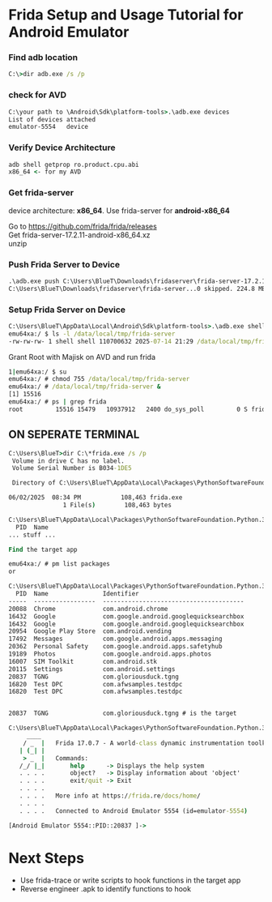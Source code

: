 # Frida Setup and Usage Tutorial for Android Emulator

### Find adb location
```cmd
C:\>dir adb.exe /s /p
```
### check for AVD 
```cmd
C:\your path to \Android\Sdk\platform-tools>.\adb.exe devices
List of devices attached
emulator-5554   device
```
### Verify Device Architecture
```cmd
adb shell getprop ro.product.cpu.abi
x86_64 <- for my AVD
```

### Get frida-server
device architecture: **x86\_64**. Use frida-server for **android-x86\_64**

Go to https://github.com/frida/frida/releases \
Get frida-server-17.2.11-android-x86_64.xz \
unzip

### Push Frida Server to Device
```cmd
.\adb.exe push C:\Users\BlueT\Downloads\fridaserver\frida-server-17.2.11-android-x86_64 /data/local/tmp/frida-server
C:\Users\BlueT\Downloads\fridaserver\frida-server...0 skipped. 224.8 MB/s (110700632 bytes in 0.470s)
```
### Setup Frida Server on Device
```cmd
C:\Users\BlueT\AppData\Local\Android\Sdk\platform-tools>.\adb.exe shell
emu64xa:/ $ ls -l /data/local/tmp/frida-server
-rw-rw-rw- 1 shell shell 110700632 2025-07-14 21:29 /data/local/tmp/frida-server
```
Grant Root with Majisk on AVD and run frida
```cmd
1|emu64xa:/ $ su
emu64xa:/ # chmod 755 /data/local/tmp/frida-server
emu64xa:/ # /data/local/tmp/frida-server &
[1] 15516
emu64xa:/ # ps | grep frida
root         15516 15479   10937912   2400 do_sys_poll         0 S frida-server
```

## ON SEPERATE TERMINAL
```cmd
C:\Users\BlueT>dir C:\*frida.exe /s /p
 Volume in drive C has no label.
 Volume Serial Number is B034-1DE5

 Directory of C:\Users\BlueT\AppData\Local\Packages\PythonSoftwareFoundation.Python.3.11_qbz5n2kfra8p0\LocalCache\local-packages\Python311\Scripts

06/02/2025  08:34 PM           108,463 frida.exe
               1 File(s)        108,463 bytes

C:\Users\BlueT\AppData\Local\Packages\PythonSoftwareFoundation.Python.3.11_qbz5n2kfra8p0\LocalCache\local-packages\Python311\Scripts>.\frida-ps.exe -U
  PID  Name
... stuff ...

Find the target app

emu64xa:/ # pm list packages
or

C:\Users\BlueT\AppData\Local\Packages\PythonSoftwareFoundation.Python.3.11_qbz5n2kfra8p0\LocalCache\local-packages\Python311\Scripts>.\frida-ps.exe -U -a
  PID  Name               Identifier
-----  -----------------  ---------------------------------------
20088  Chrome             com.android.chrome
16432  Google             com.google.android.googlequicksearchbox
16432  Google             com.google.android.googlequicksearchbox
20954  Google Play Store  com.android.vending
17492  Messages           com.google.android.apps.messaging
20362  Personal Safety    com.google.android.apps.safetyhub
19189  Photos             com.google.android.apps.photos
16007  SIM Toolkit        com.android.stk
20115  Settings           com.android.settings
20837  TGNG               com.gloriousduck.tgng
16820  Test DPC           com.afwsamples.testdpc
16820  Test DPC           com.afwsamples.testdpc


20837  TGNG               com.gloriousduck.tgng # is the target

C:\Users\BlueT\AppData\Local\Packages\PythonSoftwareFoundation.Python.3.11_qbz5n2kfra8p0\LocalCache\local-packages\Python311\Scripts>frida -U -p 20837
     ____
    / _  |   Frida 17.0.7 - A world-class dynamic instrumentation toolkit
   | (_| |
    > _  |   Commands:
   /_/ |_|       help      -> Displays the help system
   . . . .       object?   -> Display information about 'object'
   . . . .       exit/quit -> Exit
   . . . .
   . . . .   More info at https://frida.re/docs/home/
   . . . .
   . . . .   Connected to Android Emulator 5554 (id=emulator-5554)

[Android Emulator 5554::PID::20837 ]->
```


# Next Steps
- Use frida-trace or write scripts to hook functions in the target app
- Reverse engineer .apk to identify functions to hook
